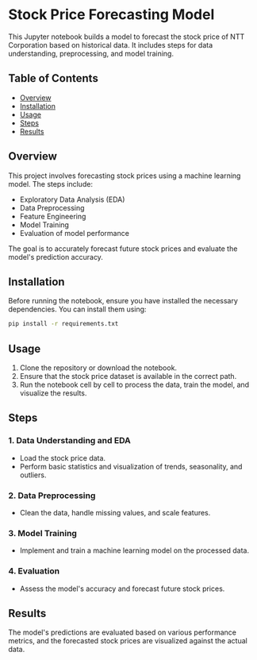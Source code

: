 
# Stock Price Forecasting Model

This Jupyter notebook builds a model to forecast the stock price of NTT Corporation based on historical data. It includes steps for data understanding, preprocessing, and model training.

## Table of Contents

- [Overview](#overview)
- [Installation](#installation)
- [Usage](#usage)
- [Steps](#steps)
- [Results](#results)

## Overview

This project involves forecasting stock prices using a machine learning model. The steps include:
- Exploratory Data Analysis (EDA)
- Data Preprocessing
- Feature Engineering
- Model Training
- Evaluation of model performance

The goal is to accurately forecast future stock prices and evaluate the model's prediction accuracy.

## Installation

Before running the notebook, ensure you have installed the necessary dependencies. You can install them using:

```bash
pip install -r requirements.txt
```

## Usage

1. Clone the repository or download the notebook.
2. Ensure that the stock price dataset is available in the correct path.
3. Run the notebook cell by cell to process the data, train the model, and visualize the results.

## Steps

### 1. Data Understanding and EDA
- Load the stock price data.
- Perform basic statistics and visualization of trends, seasonality, and outliers.

### 2. Data Preprocessing
- Clean the data, handle missing values, and scale features.

### 3. Model Training
- Implement and train a machine learning model on the processed data.

### 4. Evaluation
- Assess the model's accuracy and forecast future stock prices.

## Results
The model's predictions are evaluated based on various performance metrics, and the forecasted stock prices are visualized against the actual data.
